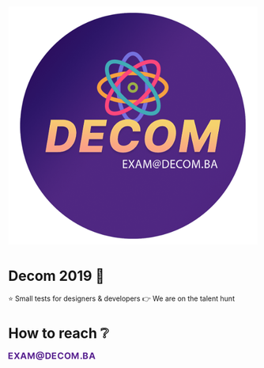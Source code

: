 <h1 align="center">
  <a href="https://careers.decom.ba/?src=decom-github-exams" target="_blank"><img src="https://raw.githubusercontent.com/decombh/exams-2019/master/assets/images/header.png" alt="header" width="600"></a>
  <br>
</h1>

# Decom 2019 :purple_heart:
:star: Small tests for designers &amp; developers
:point_right: We are on the talent hunt

# How to reach :grey_question:
<img align="left" src="https://raw.githubusercontent.com/decombh/exams-2019/master/assets/images/email.png"  width="176">
